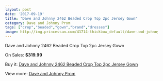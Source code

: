 ```yaml
---
layout: post
date: '2017-09-19'
title: "Dave and Johnny 2462 Beaded Crop Top 2pc Jersey Gown"
category: Dave and Johnny Prom
tags: ["crop","beaded","gown","brand","dresses"]
image: http://img.princessan.com/41714-thickbox_default/dave-and-johnny-2462-beaded-crop-top-2pc-jersey-gown.jpg
---
```

Dave and Johnny 2462 Beaded Crop Top 2pc Jersey Gown

On Sales: **$319.99**
<a href="https://www.princessan.com/en/dave-and-johnny-prom/19433-dave-and-johnny-2462-beaded-crop-top-2pc-jersey-gown.html"><amp-img layout="responsive" width="600" height="600" src="//img.princessan.com/41714-thickbox_default/dave-and-johnny-2462-beaded-crop-top-2pc-jersey-gown.jpg" alt="Dave and Johnny 2462 Beaded Crop Top 2pc Jersey Gown 0" /></a>
<a href="https://www.princessan.com/en/dave-and-johnny-prom/19433-dave-and-johnny-2462-beaded-crop-top-2pc-jersey-gown.html"><amp-img layout="responsive" width="600" height="600" src="//img.princessan.com/41715-thickbox_default/dave-and-johnny-2462-beaded-crop-top-2pc-jersey-gown.jpg" alt="Dave and Johnny 2462 Beaded Crop Top 2pc Jersey Gown 1" /></a>

Buy it: [Dave and Johnny 2462 Beaded Crop Top 2pc Jersey Gown](https://www.princessan.com/en/dave-and-johnny-prom/19433-dave-and-johnny-2462-beaded-crop-top-2pc-jersey-gown.html "Dave and Johnny 2462 Beaded Crop Top 2pc Jersey Gown")

View more: [Dave and Johnny Prom](https://www.princessan.com/en/181-dave-and-johnny-prom "Dave and Johnny Prom")
